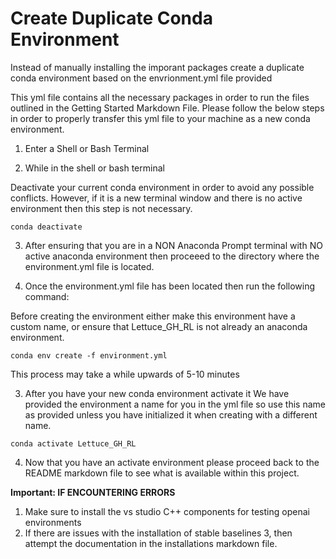 # Create Duplicate Conda Environment 
Instead of manually installing the imporant packages create a duplicate conda environment based on the envrionment.yml file provided

This yml file contains all the necessary packages in order to run the files outlined in the Getting Started Markdown File. Please follow the below steps in order to properly transfer this yml file to your machine as a new conda environment. 

1. Enter a Shell or Bash Terminal 

2. While in the shell or bash terminal 

Deactivate your current conda environment in order to avoid any possible conflicts.
However, if it is a new terminal window and there is no active environment then
this step is not necessary.

` conda deactivate `


3. After ensuring that you are in a NON Anaconda Prompt terminal with NO active anaconda environment
then proceeed to the directory where the environment.yml file is located.



4. Once the environment.yml file has been located then run the following command:

Before creating the environment either make this environment have a custom name, or ensure that Lettuce_GH_RL is not already an anaconda environment.

`conda env create -f environment.yml `

This process may take a while upwards of 5-10 minutes

3. After you have your new conda environment activate it
We have provided the environment a name for you in the yml file so use this name as provided unless you have initialized it when creating with a different name.

`conda activate Lettuce_GH_RL`

4. Now that you have an activate environment please proceed back to the README markdown file to see what is available within this project.



**Important: IF ENCOUNTERING ERRORS**

1. Make sure to install the vs studio C++ components for testing openai environments
2. If there are issues with the installation of stable baselines 3, then attempt the documentation in the installations markdown file. 




